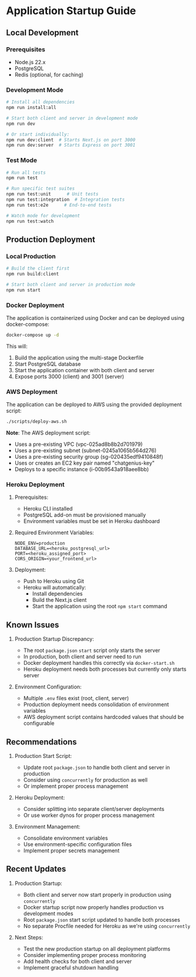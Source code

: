 # Application Startup Guide

## Local Development

### Prerequisites

- Node.js 22.x
- PostgreSQL
- Redis (optional, for caching)

### Development Mode

```bash
# Install all dependencies
npm run install:all

# Start both client and server in development mode
npm run dev

# Or start individually:
npm run dev:client  # Starts Next.js on port 3000
npm run dev:server  # Starts Express on port 3001
```

### Test Mode

```bash
# Run all tests
npm run test

# Run specific test suites
npm run test:unit      # Unit tests
npm run test:integration  # Integration tests
npm run test:e2e      # End-to-end tests

# Watch mode for development
npm run test:watch
```

## Production Deployment

### Local Production

```bash
# Build the client first
npm run build:client

# Start both client and server in production mode
npm run start
```

### Docker Deployment

The application is containerized using Docker and can be deployed using docker-compose:

```bash
docker-compose up -d
```

This will:

1. Build the application using the multi-stage Dockerfile
2. Start PostgreSQL database
3. Start the application container with both client and server
4. Expose ports 3000 (client) and 3001 (server)

### AWS Deployment

The application can be deployed to AWS using the provided deployment script:

```bash
./scripts/deploy-aws.sh
```

**Note**: The AWS deployment script:

- Uses a pre-existing VPC (vpc-025ad8b8b2d701979)
- Uses a pre-existing subnet (subnet-0245a1065b564d276)
- Uses a pre-existing security group (sg-020435edf9410848f)
- Uses or creates an EC2 key pair named "chatgenius-key"
- Deploys to a specific instance (i-00b9543a918aee8bb)

### Heroku Deployment

1. Prerequisites:

   - Heroku CLI installed
   - PostgreSQL add-on must be provisioned manually
   - Environment variables must be set in Heroku dashboard

2. Required Environment Variables:

   ```
   NODE_ENV=production
   DATABASE_URL=<heroku_postgresql_url>
   PORT=<heroku_assigned_port>
   CORS_ORIGIN=<your_frontend_url>
   ```

3. Deployment:
   - Push to Heroku using Git
   - Heroku will automatically:
     - Install dependencies
     - Build the Next.js client
     - Start the application using the root `npm start` command

## Known Issues

1. Production Startup Discrepancy:

   - The root `package.json` `start` script only starts the server
   - In production, both client and server need to run
   - Docker deployment handles this correctly via `docker-start.sh`
   - Heroku deployment needs both processes but currently only starts server

2. Environment Configuration:
   - Multiple `.env` files exist (root, client, server)
   - Production deployment needs consolidation of environment variables
   - AWS deployment script contains hardcoded values that should be configurable

## Recommendations

1. Production Start Script:

   - Update root `package.json` to handle both client and server in production
   - Consider using `concurrently` for production as well
   - Or implement proper process management

2. Heroku Deployment:

   - Consider splitting into separate client/server deployments
   - Or use worker dynos for proper process management

3. Environment Management:
   - Consolidate environment variables
   - Use environment-specific configuration files
   - Implement proper secrets management

## Recent Updates

1. Production Startup:

   - Both client and server now start properly in production using `concurrently`
   - Docker startup script now properly handles production vs development modes
   - Root `package.json` start script updated to handle both processes
   - No separate Procfile needed for Heroku as we're using `concurrently`

2. Next Steps:
   - Test the new production startup on all deployment platforms
   - Consider implementing proper process monitoring
   - Add health checks for both client and server
   - Implement graceful shutdown handling
